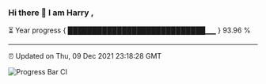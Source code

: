 ### Hi there 👋 I am Harry , 

⏳ Year progress { ████████████████████████████▁▁ } 93.96 %

---

⏰ Updated on Thu, 09 Dec 2021 23:18:28 GMT

![Progress Bar CI](https://github.com/duykhang68/duykhang68/workflows/Progress%20Bar%20CI/badge.svg)
